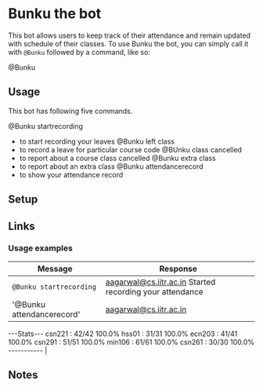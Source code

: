 # Bunku the bot

This bot allows users to keep track of their attendance and remain updated with schedule of their classes.
To use
Bunku the bot, you can simply call it with `@Bunku` followed by a command,
like so:

@Bunku <command>


## Usage

This bot has following five commands.

 @Bunku startrecording 
 - to start recording your leaves
@Bunku left <course-code> class 
 - to record a leave for particular course code
@BUnku <course-code> class cancelled
 - to report about a course class cancelled
@Bunku extra class <course-code> 
 - to report about an extra class
@Bunku attendancerecord 
 - to show your attendance record

## Setup

## Links

### Usage examples

| Message | Response |
| ------- | ------ |
| `@Bunku startrecording` | aagarwal@cs.iitr.ac.in Started recording your attendance |
| '@Bunku attendancerecord' |aagarwal@cs.iitr.ac.in 
---Stats---
csn221 : 42/42 100.0%
hss01 : 31/31 100.0%
ecn203 : 41/41 100.0%
csn291 : 51/51 100.0%
min106 : 61/61 100.0%
csn261 : 30/30 100.0%
----------- |

## Notes

